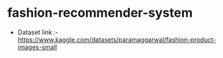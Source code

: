 # fashion-recommender-system
- Dataset link :- https://www.kaggle.com/datasets/paramaggarwal/fashion-product-images-small
